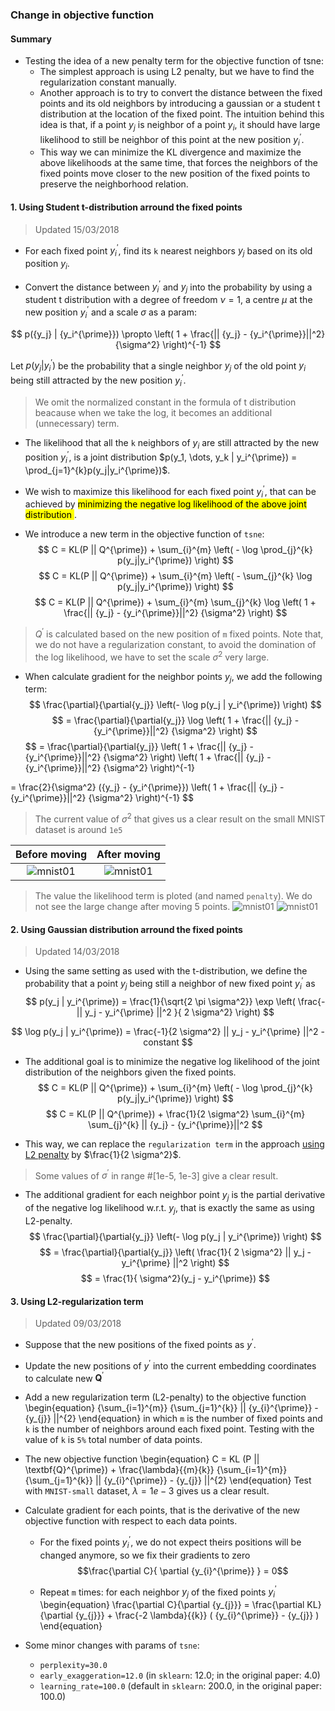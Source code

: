 ### Change in objective function


#### Summary
+ Testing the idea of a new penalty term for the objective function of tsne:
    * The simplest approach is using L2 penalty, but we have to find the regularization constant manually.
    * Another approach is to try to convert the distance between the fixed points and its old neighbors by introducing a gaussian or a student t distribution at the location of the fixed point. The intuition behind this idea is that, if a point $y_j$ is neighbor of a point $y_i$, it should have large likelihood to still be neighbor of this point at the new position $y_i^{\prime}$.
    * This way we can minimize the KL divergence and maximize the above likelihoods at the same time, that forces the neighbors of the fixed points move closer to the new position of the fixed points to preserve the neighborhood relation.

#### 1. Using Student t-distribution arround the fixed points
> Updated 15/03/2018

+ For each fixed point ${y_{i}^{\prime}}$, find its `k` nearest neighbors ${y_{j}}$ based on its old position ${y_{i}}$.

+ Convert the distance between $y_i^{\prime}$ and $y_j$ into the probability by using a student t distribution with a degree of freedom $\nu=1$, a centre $\mu$ at the new position $y_i^{\prime}$ and a scale $\sigma$ as a param:

<!-- $$
    p({y_j} | {y_i^{\prime}}) =
    \frac{1}{\pi} \left[
        1 + \frac{1}{\nu} \left(
            \frac{|{red}{y_j} - {y_i^{\prime}}||}{\sigma}
        \right)^{2}
    \right]^{-\frac{\nu+1}{2}}
$$ -->

$$
    p({y_j} | {y_i^{\prime}}) \propto
    \left(
        1 + \frac{|| {y_j} - {y_i^{\prime}}||^2}
            {\sigma^2}
    \right)^{-1}
$$

Let $p({y_j} | {y_i^{\prime}})$ be the probability that a single neighbor $y_j$ of the old point $y_i$ being still attracted by the new position $y_i^{\prime}$.

> We omit the normalized constant in the formula of t distribution beacause when we take the log, it becomes an additional (unnecessary) term.


+ The likelihood that all the `k` neighbors of $y_i$ are still attracted by the new position $y_i^{\prime}$, is a joint distribution
$p(y_1, \dots, y_k | y_i^{\prime}) = \prod_{j=1}^{k}p(y_j|y_i^{\prime})$.

+ We wish to maximize this likelihood for each fixed point $y_i^{\prime}$, that can be achieved by <mark> minimizing the negative log likelihood of the above joint distribution </mark>.

+ We introduce a new term in the objective function of `tsne`:
$$ C = KL(P || Q^{\prime}) + \sum_{i}^{m} \left( - \log \prod_{j}^{k} p(y_j|y_i^{\prime}) \right) $$
$$ C = KL(P || Q^{\prime}) + \sum_{i}^{m} \left( - \sum_{j}^{k} \log p(y_j|y_i^{\prime}) \right) $$
$$ C = KL(P || Q^{\prime}) + \sum_{i}^{m} \sum_{j}^{k} \log \left(
        1 + \frac{|| {y_j} - {y_i^{\prime}}||^2}
            {\sigma^2}
    \right)
$$

> $Q^{\prime}$ is calculated based on the new position of `m` fixed points.
> Note that, we do not have a regularization constant, to avoid the domination of the log likelihood, we have to set the scale $\sigma^2$ very large.

+ When calculate gradient for the neighbor points $y_j$, we add the following term:
$$ \frac{\partial}{\partial{y_j}}
    \left(- \log p(y_j | y_i^{\prime}) \right)
$$
$$ = \frac{\partial}{\partial{y_j}}
    \log \left(
        1 + \frac{|| {y_j} - {y_i^{\prime}}||^2}
            {\sigma^2}
    \right)
$$
$$ = \frac{\partial}{\partial{y_j}}
        \left(
            1 + \frac{|| {y_j} - {y_i^{\prime}}||^2}
                {\sigma^2}
        \right)
    \left(
            1 + \frac{|| {y_j} - {y_i^{\prime}}||^2}
                {\sigma^2}
    \right)^{-1}

$$
$$ = \frac{2}{\sigma^2} ({y_j} - {y_i^{\prime}})
    \left(
        1 + \frac{|| {y_j} - {y_i^{\prime}}||^2}
            {\sigma^2}
    \right)^{-1}
$$

> The current value of $\sigma^2$ that gives us a clear result on the small MNIST dataset is around `1e5`

Before moving              |  After moving
:-------------------------:|:-------------------------:
![mnist01](/home/vmvu/Pictures/exp1503/mnist_move1.png)| ![mnist01](/home/vmvu/Pictures/exp1503/mnist_move1_result.png)

> The value the likelihood term is ploted (and named `penalty`). We do not see the large change after moving 5 points.
![mnist01](/home/vmvu/Pictures/exp1503/mnist_cost1_errors.png) ![mnist01](/home/vmvu/Pictures/exp1503/mnist_cost1_gradient_norms.png)


#### 2. Using Gaussian distribution arround the fixed points
> Updated 14/03/2018

+ Using the same setting as used with the t-distribution, we define the probability that a point $y_j$ being still a neighbor of new fixed point $y_i^{\prime}$ as
$$
    p(y_j | y_i^{\prime}) = \frac{1}{\sqrt{2 \pi \sigma^2}}
        \exp \left( \frac{- || y_j - y_i^{\prime} ||^2 }{ 2 \sigma^2} \right)
$$

$$
    \log p(y_j | y_i^{\prime}) = \frac{-1}{2 \sigma^2} || y_j - y_i^{\prime} ||^2 - constant
$$

+ The additional goal is to minimize the negative log likelihood of the joint distribution of the neighbors given the fixed points.
$$ C = KL(P || Q^{\prime}) + \sum_{i}^{m} \left( - \log \prod_{j}^{k} p(y_j|y_i^{\prime}) \right) $$
$$
    C = KL(P || Q^{\prime}) + \frac{1}{2 \sigma^2} \sum_{i}^{m} \sum_{j}^{k}
        || {y_j} - {y_i^{\prime}}||^2
$$

+ This way, we can replace the `regularization term` in the approach [using L2 penalty](#3-using-l2-regularization-term) by $\frac{1}{2 \sigma^2}$.

> Some values of $\sigma^{\prime}$ in range #[1e-5, 1e-3] give a clear result.

+ The additional gradient for each neighbor point $y_j$ is the partial derivative of the negative log likelihood w.r.t. $y_j$, that is exactly the same as using L2-penalty.
$$ \frac{\partial}{\partial{y_j}}
    \left(- \log p(y_j | y_i^{\prime}) \right)
$$
$$ = \frac{\partial}{\partial{y_j}}
    \left( \frac{1}{ 2 \sigma^2} || y_j - y_i^{\prime} ||^2 \right)
$$
$$ = \frac{1}{ \sigma^2}(y_j - y_i^{\prime})
$$

#### 3. Using L2-regularization term
> Updated 09/03/2018

+ Suppose that the new positions of the fixed points as ${y}^{\prime}$.

+ Update the new positions of ${y}^{\prime}$ into the current embedding coordinates to calculate new $\textbf{Q}^{\prime}$

+ Add a new regularization term (L2-penalty) to the objective function
\begin{equation}
    {\sum_{i=1}^{m}}
    {\sum_{j=1}^{k}}
    || {y_{i}^{\prime}} - {y_{j}} ||^{2}
\end{equation}
in which `m` is the number of fixed points and `k` is the number of neighbors around each fixed point.
Testing with the value of `k` is `5%` total number of data points.

+ The new objective function
\begin{equation}
    C = KL (P || \textbf{Q}^{\prime}) +
        \frac{\lambda}{{m}{k}} 
        {\sum_{i=1}^{m}}
        {\sum_{j=1}^{k}}
        || {y_{i}^{\prime}} - {y_{j}} ||^{2}
\end{equation}
Test with `MNIST-small` dataset, $\lambda = 1e-3$ gives us a clear result.

+ Calculate gradient for each points, that is the derivative of the new objective function with respect to each data points.
    * For the fixed points ${y_{i}^{\prime}}$, we do not expect theirs positions will be changed anymore, so we fix their gradients to zero
    $$\frac{\partial C}{ \partial {y_{i}^{\prime}} } = 0$$

    * Repeat `m` times: for each neighbor ${y_{j}}$ of the fixed points ${y_{i}^{\prime}}$
    \begin{equation}
        \frac{\partial C}{\partial {y_{j}}} = 
            \frac{\partial KL}{\partial {y_{j}}} +
            \frac{-2 \lambda}{{k}} 
            ( {y_{i}^{\prime}} - {y_{j}} )
    \end{equation}


+ Some minor changes with params of `tsne`:
    * `perplexity=30.0`
    * `early_exaggeration=12.0` (in `sklearn`: 12.0; in the original paper: 4.0)
    * `learning_rate=100.0` (default in `sklearn`: 200.0, in the original paper: 100.0)